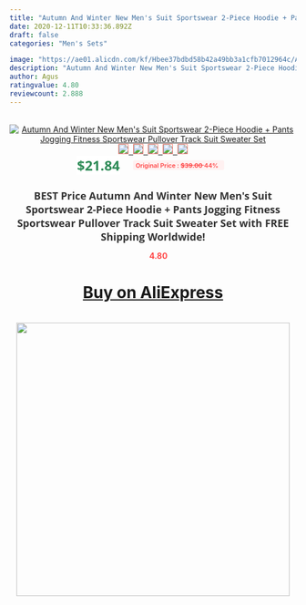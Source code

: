 ```yaml
---
title: "Autumn And Winter New Men's Suit Sportswear 2-Piece Hoodie + Pants Jogging Fitness Sportswear Pullover Track Suit Sweater Set"
date: 2020-12-11T10:33:36.892Z
draft: false
categories: "Men's Sets"

image: "https://ae01.alicdn.com/kf/Hbee37bdbd58b42a49bb3a1cfb7012964c/Autumn-And-Winter-New-Men-s-Suit-Sportswear-2-Piece-Hoodie-Pants-Jogging-Fitness-Sportswear-Pullover.jpg"
description: "Autumn And Winter New Men's Suit Sportswear 2-Piece Hoodie + Pants Jogging Fitness Sportswear Pullover Track Suit Sweater Set"
author: Agus
ratingvalue: 4.80
reviewcount: 2.888
---
```

<br>
<div style="text-align: center;">
<a href="https://s.click.aliexpress.com/e/_9HNYQt" target="_blank" rel="nofollow noopener noreferrer"><img alt="Autumn And Winter New Men's Suit Sportswear 2-Piece Hoodie + Pants Jogging Fitness Sportswear Pullover Track Suit Sweater Set" class="magnifier-image" src="https://ae01.alicdn.com/kf/Hbee37bdbd58b42a49bb3a1cfb7012964c/Autumn-And-Winter-New-Men-s-Suit-Sportswear-2-Piece-Hoodie-Pants-Jogging-Fitness-Sportswear-Pullover.jpg_640x640.jpg">
<br>
<img style="border:1px solid salmon" src="https://ae01.alicdn.com/kf/Hbee37bdbd58b42a49bb3a1cfb7012964c/Autumn-And-Winter-New-Men-s-Suit-Sportswear-2-Piece-Hoodie-Pants-Jogging-Fitness-Sportswear-Pullover.jpg_120x120.jpg">&nbsp;&nbsp;<img style="border:1px solid salmon" src="https://ae01.alicdn.com/kf/H240ca8f2d94f4a55984df2230fb368eeb/Autumn-And-Winter-New-Men-s-Suit-Sportswear-2-Piece-Hoodie-Pants-Jogging-Fitness-Sportswear-Pullover.jpg_120x120.jpg">&nbsp;&nbsp;<img style="border:1px solid salmon" src="https://ae01.alicdn.com/kf/Hc74bb43070f841259a8f315936b115e1T/Autumn-And-Winter-New-Men-s-Suit-Sportswear-2-Piece-Hoodie-Pants-Jogging-Fitness-Sportswear-Pullover.jpg_120x120.jpg">&nbsp;&nbsp;<img style="border:1px solid salmon" src="https://ae01.alicdn.com/kf/H2e922b4689a9434997f6b73f70f24ab8I/Autumn-And-Winter-New-Men-s-Suit-Sportswear-2-Piece-Hoodie-Pants-Jogging-Fitness-Sportswear-Pullover.jpg_120x120.jpg">&nbsp;&nbsp;<img style="border:1px solid salmon" src="https://ae01.alicdn.com/kf/He401176fadac45b29253a44414be36099/Autumn-And-Winter-New-Men-s-Suit-Sportswear-2-Piece-Hoodie-Pants-Jogging-Fitness-Sportswear-Pullover.jpg_120x120.jpg"></a></div><br0>
<div style="text-align: center;"><span style="background-color: white; border: 0px; box-sizing: border-box; color: seagreen; display: inline-block; font-family: &quot;open sans&quot; , &quot;arial&quot; , &quot;helvetica&quot; , sans-serif , &quot;heiti&quot;; font-size: 24px; font-stretch: inherit; font-weight: 700; line-height: inherit; margin: 0px 10px 0px 0px; padding: 0px; vertical-align: middle;">$21.84 </span>
<span style="background: rgb(255 , 241 , 241); border-radius: 3px; border: 0px; box-sizing: border-box; color: #ff4747; display: inline-block; font-family: inherit; font-size: 12px; font-stretch: inherit; font-style: inherit; font-variant: inherit; font-weight: 600; line-height: inherit; margin: 0px; padding: 2px 5px; transform: scale(0.9); vertical-align: middle;">Original Price : <b style="text-decoration: line-through;">$39.00 </b> 44%&nbsp;&nbsp;</span></div>
<h1 style="color: #333333; display: inline-block; font-family: &quot;open sans&quot; , &quot;arial&quot; , &quot;helvetica&quot; , sans-serif , &quot;heiti&quot;; font-size: 18px; font-stretch: inherit; font-weight: 700; text-align: center;">BEST Price Autumn And Winter New Men's Suit Sportswear 2-Piece Hoodie + Pants Jogging Fitness Sportswear Pullover Track Suit Sweater Set with FREE Shipping Worldwide!</h1>
<div style="color: #ff4747; text-align: center;">
<img src="https://4.bp.blogspot.com/-M0ZcTcb-5uY/XleCXlxnR4I/AAAAAAAAAEc/OrjgMkXV1oMQFaCRZj5HQwOCBcu3w1FegCPcBGAYYCw/s1600/star.png" style="height: 15px;">&nbsp;<b>4.80</b></div>
<div class="button_cont" align="center"><a class="buynow_a" href="https://s.click.aliexpress.com/e/_9HNYQt" target="_blank" rel="nofollow noopener noreferrer"><H1>Buy on AliExpress</H1></a></div><br>
<div class="separator" style="clear: both; text-align: center;">
<img src="https://lh3.googleusercontent.com/-pTy5HemUv9M/XlePHvY0dAI/AAAAAAAAAE4/0nX5iRUoIWY8eMW9Dpxeirr157OZliDIgCLcBGAsYHQ/s1600/badge.gif" width="480">
</div>
